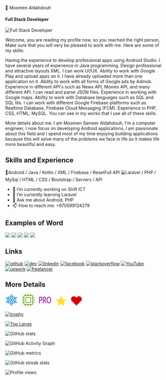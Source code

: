 👋 Moomen Aldahdouh
#### Full Stack Developer 
![Full Stack Developer ](https://i.ibb.co/WWvgz8X/ssas.png)

Welcome, you are reading my profile now, so you reached the right person, Make sure that you will very be pleased to work with me. Here are some of my skills:

Having the experience to develop professional apps using Android Studio.
I have several years of experience in Java programming.
Design professional and attractive layouts XML.
I can work UI/UX.
Ability to work with Google Play and upload apps on it. I have already uploaded more than one application on it.
Ability to work with all forms of Google ads by Admob.
Experience in different API's such as News API, Movies API, and many different API.
I can read and parse JSON files.
Experience in working with Google maps.
Ability to work with Database languages such as SQL and SQL lite.
I can work with different Google Firebase platforms such as Realtime Database, Firebase Cloud Messaging (FCM).
Experience in PHP, CSS, HTML, MySQL.
You can see in my works that I use all of these skills.

More details about me: I am Moomen Sameer Aldahdouh, I'm a computer engineer, I now focus on developing Android applications, I am passionate about this field and I spend most of my time enjoying building applications because this will solve many of the problems we face in life so it makes life more beautiful and easy.

## Skills and Experience
📱Android / Java / Kotlin / XML / Firebase / ResetFull API
💻Laravel / PHP / MySql / HTML / CSS / Bootstrap / Servers / API

- 🔭 I’m currently working on Shift ICT  
- 🌱 I’m currently learning Laravel 
- 💬 Ask me about Android, PHP 
- 📫 How to reach me: +970599124279 

## Examples of Word

<img src="https://i.ibb.co/mhPGkzB/0-GIF.gif" width="250"></img> <img src="https://i.ibb.co/nBkB4x4/0-GIF.gif" width="250"></img> <img src="https://i.ibb.co/SN3mgZC/0GIF.gif" width="250"></img> <img src="https://i.ibb.co/3h1KXCT/0gif.gif" width="250"></img> <img src="https://i.ibb.co/jTpvFCH/image.gif" width="250"></img>

## Links
[<img src='https://cdn.jsdelivr.net/npm/simple-icons@3.0.1/icons/github.svg' alt='github' height='40'>](https://github.com/moomenaldahdouh)  [<img src='https://cdn.jsdelivr.net/npm/simple-icons@3.0.1/icons/dev-dot-to.svg' alt='dev' height='40'>](https://dev.to/moomenaldahdouh)  [<img src='https://cdn.jsdelivr.net/npm/simple-icons@3.0.1/icons/linkedin.svg' alt='linkedin' height='40'>](https://www.linkedin.com/in/https://www.linkedin.com/in/moomen-s-aldahdouh-a79850110//)  [<img src='https://cdn.jsdelivr.net/npm/simple-icons@3.0.1/icons/facebook.svg' alt='facebook' height='40'>](https://www.facebook.com/https://www.facebook.com/profile.php?id=100007428103471)  [<img src='https://cdn.jsdelivr.net/npm/simple-icons@3.0.1/icons/stackoverflow.svg' alt='stackoverflow' height='40'>](https://stackoverflow.com/users/https://stackoverflow.com/users/17062636/moomen-s-aldahdouh)  [<img src='https://cdn.jsdelivr.net/npm/simple-icons@3.0.1/icons/youtube.svg' alt='YouTube' height='40'>](https://www.youtube.com/channel/https://www.youtube.com/channel/UCHtRmRKz38NHHsBNMT0ANXg)  [<img src='https://cdn.jsdelivr.net/npm/simple-icons@3.0.1/icons/upwork.svg' alt='upwork' height='40'>](https://www.upwork.com/freelancers/~01fa631285dba23f12?s=996364627857502209)  [<img src='https://cdn.jsdelivr.net/npm/simple-icons@3.0.1/icons/freelancer.svg' alt='freelancer' height='40'>](https://www.freelancer.com/u/Moom1998)  

## More Details
<a href='https://archiveprogram.github.com/'><img src='https://raw.githubusercontent.com/acervenky/animated-github-badges/master/assets/acbadge.gif' width='40' height='40'></a> <a href='https://docs.github.com/en/developers'><img src='https://raw.githubusercontent.com/acervenky/animated-github-badges/master/assets/devbadge.gif' width='40' height='40'></a> <a href='https://github.com/pricing'><img src='https://raw.githubusercontent.com/acervenky/animated-github-badges/master/assets/pro.gif' width='40' height='40'></a> <a href='https://stars.github.com/'><img src='https://raw.githubusercontent.com/acervenky/animated-github-badges/master/assets/starbadge.gif' width='35' height='35'></a> <a href='https://docs.github.com/en/github/supporting-the-open-source-community-with-github-sponsors'><img src='https://raw.githubusercontent.com/acervenky/animated-github-badges/master/assets/sponsorbadge.gif' width='35' height='35'></a> 


[![trophy](https://github-profile-trophy.vercel.app/?username=moomenaldahdouh)](https://github.com/ryo-ma/github-profile-trophy)

[![Top Langs](https://github-readme-stats.vercel.app/api/top-langs/?username=moomenaldahdouh)](https://github.com/anuraghazra/github-readme-stats)

![GitHub stats](https://github-readme-stats.vercel.app/api?username=moomenaldahdouh&show_icons=true&count_private=true)  

![GitHub Activity Graph](https://activity-graph.herokuapp.com/graph?username=moomenaldahdouh)  

![GitHub metrics](https://metrics.lecoq.io/moomenaldahdouh)  

![GitHub streak stats](https://github-readme-streak-stats.herokuapp.com/?user=moomenaldahdouh)  

![Profile views](https://gpvc.arturio.dev/moomenaldahdouh)  
